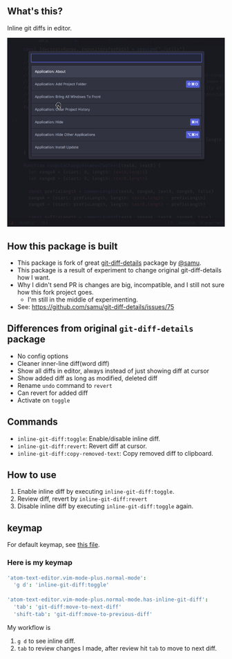 ## What's this?

Inline git diffs in editor.

![](https://raw.githubusercontent.com/t9md/t9md/af71d8d6613f61b7f0fe3da9f7a89b5c91c3510c/img/atom-inline-git-diff.gif)

## How this package is built

- This package is fork of great [git-diff-details](https://github.com/samu/git-diff-details/) package by [@samu](https://github.com/samu).
- This package is a result of experiment to change original git-diff-details how I want.
- Why I didn't send PR is changes are big, incompatible, and I still not sure how this fork project goes.
  - I'm still in the middle of experimenting.
- See: https://github.com/samu/git-diff-details/issues/75

## Differences from original `git-diff-details` package

- No config options
- Cleaner inner-line diff(word diff)
- Show all diffs in editor, always instead of just showing diff at cursor
- Show added diff as long as modified, deleted diff
- Rename `undo` command to `revert`
- Can revert for added diff
- Activate on `toggle`

## Commands

- `inline-git-diff:toggle`: Enable/disable inline diff.
- `inline-git-diff:revert`: Revert diff at cursor.
- `inline-git-diff:copy-removed-text`: Copy removed diff to clipboard.

## How to use

1. Enable inline diff by executing `inline-git-diff:toggle`.
2. Review diff, revert by `inline-git-diff:revert`
3. Disable inline diff by executing `inline-git-diff:toggle` again.

## keymap

For default keymap, see [this file](https://github.com/t9md/atom-inline-git-diff/blob/master/keymaps/inline-git-diff.cson).

### Here is my keymap

```coffeescript
'atom-text-editor.vim-mode-plus.normal-mode':
  'g d': 'inline-git-diff:toggle'

'atom-text-editor.vim-mode-plus.normal-mode.has-inline-git-diff':
  'tab': 'git-diff:move-to-next-diff'
  'shift-tab': 'git-diff:move-to-previous-diff'
```

My workflow is

1. `g d` to see inline diff.
2. `tab` to review changes I made, after review hit `tab` to move to next diff.
